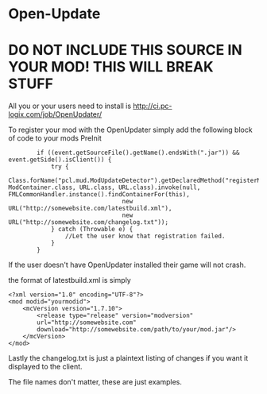 # Open-Update

# DO NOT INCLUDE THIS SOURCE IN YOUR MOD! THIS WILL BREAK STUFF

All you or your users need to install is http://ci.pc-logix.com/job/OpenUpdater/

To register your mod with the OpenUpdater simply add the following block of code to your mods PreInit
```
		if ((event.getSourceFile().getName().endsWith(".jar")) && event.getSide().isClient()) {
			try {
				Class.forName("pcl.mud.ModUpdateDetector").getDeclaredMethod("registerMod", ModContainer.class, URL.class, URL.class).invoke(null, FMLCommonHandler.instance().findContainerFor(this),
								new URL("http://somewebsite.com/latestbuild.xml"),
								new URL("http://somewebsite.com/changelog.txt"));
			} catch (Throwable e) {
				//Let the user know that registration failed.
			}
		}
```
If the user doesn't have OpenUpdater installed their game will not crash.

the format of latestbuild.xml is simply
```
<?xml version="1.0" encoding="UTF-8"?>
<mod modid="yourmodid">
	<mcVersion version="1.7.10">
		<release type="release" version="modversion"
		url="http://somewebsite.com"
		download="http://somewebsite.com/path/to/your/mod.jar"/>
	</mcVersion>
</mod>
```

Lastly the changelog.txt is just a plaintext listing of changes if you want it displayed to the client.

The file names don't matter, these are just examples.
